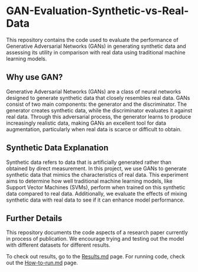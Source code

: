# GAN-Evaluation-Synthetic-vs-Real-Data
This repository contains the code used to evaluate the performance of Generative Adversarial Networks (GANs) in generating synthetic data and assessing its utility in comparison with real data using traditional machine learning models.
## Why use GAN?
Generative Adversarial Networks (GANs) are a class of neural networks designed to generate synthetic data that closely resembles real data. GANs consist of two main components: the generator and the discriminator. The generator creates synthetic data, while the discriminator evaluates it against real data. Through this adversarial process, the generator learns to produce increasingly realistic data, making GANs an excellent tool for data augmentation, particularly when real data is scarce or difficult to obtain.
## Synthetic Data Explanation
Synthetic data refers to data that is artificially generated rather than obtained by direct measurement. In this project, we use GANs to generate synthetic data that mimics the characteristics of real data. This experiment aims to determine how well traditional machine learning models, like Support Vector Machines (SVMs), perform when trained on this synthetic data compared to real data. Additionally, we evaluate the effects of mixing synthetic data with real data to see if it can enhance model performance.
## Further Details
This repository documents the code aspects of a research paper currently in process of publication. We encourage trying and testing out the model with different datasets for different results. 

To check out results, go to the [Results.md](Results.md) page.
For running code, check out the [How-to-run.md](How-to-run.md) page.
